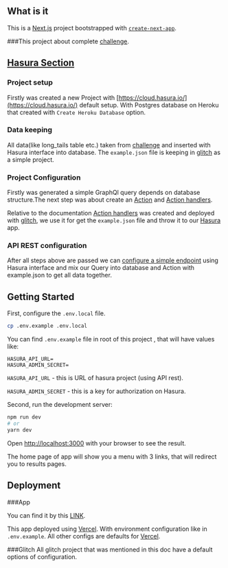 ## What is it

This is a [Next.js](https://nextjs.org/) project bootstrapped with [`create-next-app`](https://github.com/vercel/next.js/tree/canary/packages/create-next-app).

###This project about complete [challenge](https://gist.github.com/istarkov/2fd23c75bba220571cf4bb03246c5c05).

## [Hasura Section](https://hasura.io/)

### Project setup

Firstly was created a new Project with [https://cloud.hasura.io/](https://cloud.hasura.io/) default setup.
With Postgres database on Heroku that created with `Create Heroku Database` option.

### Data keeping 

All data(like long_tails table etc.) taken from [challenge](https://gist.github.com/istarkov/2fd23c75bba220571cf4bb03246c5c05) and inserted with Hasura interface into database.
The `example.json` file is keeping in [glitch](https://glitch.com/) as a simple project.

### Project Configuration

Firstly was generated a simple GraphQl query depends on database structure.The next step was about create an [Action](https://hasura.io/docs/latest/graphql/core/actions/index.html) and [Action handlers](https://hasura.io/docs/latest/graphql/core/actions/action-handlers.html).

Relative to the documentation [Action handlers](https://hasura.io/docs/latest/graphql/core/actions/action-handlers.html) was created and deployed with [glitch](https://glitch.com/), we use it for get the `example.json` file and throw it to our [Hasura]() app.

### API REST configuration

After all steps above are passed we can [configure a simple endpoint](https://hasura.io/docs/latest/graphql/core/api-reference/restified.html) using Hasura interface and mix our Query into database and Action with example.json to get all data together.

## Getting Started

First, configure the `.env.local` file.
```bash
cp .env.example .env.local
```
You can find `.env.example` file in root of this project , that will have values like: 

```
HASURA_API_URL=
HASURA_ADMIN_SECRET=
```

`HASURA_API_URL` - this is URL of hasura project (using API rest).

`HASURA_ADMIN_SECRET` - this is a key for authorization on Hasura.

Second, run the development server:

```bash
npm run dev
# or
yarn dev
```

Open [http://localhost:3000](http://localhost:3000) with your browser to see the result.

The home page of app will show you a menu with 3 links, that will redirect you to results pages.

## Deployment

###App

You can find it by this [LINK](https://challenge-five-gamma.vercel.app/). 

This app deployed using [Vercel](https://vercel.com/).
With environment configuration like in `.env.example`.
All other configs are defaults for [Vercel](https://vercel.com/).

###Glitch
All glitch project that was mentioned in this doc have a default options of configuration.

